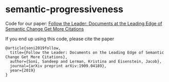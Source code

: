 # semantic-progressiveness

Code for our paper: [Follow the Leader: Documents at the Leading Edge of Semantic Change Get More Citations](https://arxiv.org/pdf/1909.04189)

If you end up using this code, please cite the paper
```
@article{soni2019follow,
  title={Follow the Leader: Documents on the Leading Edge of Semantic Change Get More Citations},
  author={Soni, Sandeep and Lerman, Kristina and Eisenstein, Jacob},
  journal={arXiv preprint arXiv:1909.04189},
  year={2019}
}
```
